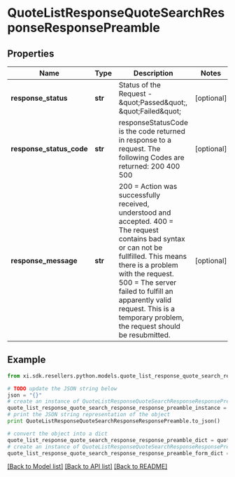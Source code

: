 # QuoteListResponseQuoteSearchResponseResponsePreamble


## Properties

Name | Type | Description | Notes
------------ | ------------- | ------------- | -------------
**response_status** | **str** | Status of the Request - \&quot;Passed\&quot;, \&quot;Failed\&quot; | [optional] 
**response_status_code** | **str** | responseStatusCode is the code returned in response to a request. The following Codes are returned: 200 400 500 | [optional] 
**response_message** | **str** | 200 &#x3D; Action was successfully received, understood and accepted. 400 &#x3D; The request contains bad syntax or can not be fullfilled. This means there is a problem with the request. 500 &#x3D; The server failed to fulfill an apparently valid request. This is a temporary problem, the request should be resubmitted. | [optional] 

## Example

```python
from xi.sdk.resellers.python.models.quote_list_response_quote_search_response_response_preamble import QuoteListResponseQuoteSearchResponseResponsePreamble

# TODO update the JSON string below
json = "{}"
# create an instance of QuoteListResponseQuoteSearchResponseResponsePreamble from a JSON string
quote_list_response_quote_search_response_response_preamble_instance = QuoteListResponseQuoteSearchResponseResponsePreamble.from_json(json)
# print the JSON string representation of the object
print QuoteListResponseQuoteSearchResponseResponsePreamble.to_json()

# convert the object into a dict
quote_list_response_quote_search_response_response_preamble_dict = quote_list_response_quote_search_response_response_preamble_instance.to_dict()
# create an instance of QuoteListResponseQuoteSearchResponseResponsePreamble from a dict
quote_list_response_quote_search_response_response_preamble_form_dict = quote_list_response_quote_search_response_response_preamble.from_dict(quote_list_response_quote_search_response_response_preamble_dict)
```
[[Back to Model list]](../README.md#documentation-for-models) [[Back to API list]](../README.md#documentation-for-api-endpoints) [[Back to README]](../README.md)


